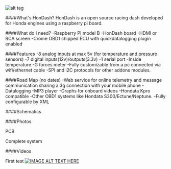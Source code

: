 ![alt tag](https://raw.github.com/pablobuenaposada/HonDash/master/mierdaca/logo/hondash.png)

####What's HonDash?
HonDash is an open source racing dash developed for Honda engines using a raspberry pi board.


####What do I need?
-Raspberry PI model B
-HonDash board
-HDMI or RCA screen
-Crome OBD1 chipped ECU with quickdatalogging plugin enabled


####Features
-8 analog inputs at max 5v (for temperature and pressure sensors)
-7 digital inputs(12v)/outputs(3.3v) 
-1 serial port
-Inside temperature
-G forces meter
-Fully customizable from a pc connected via wifi/ethernet cable
-SPI and i2C protocols for other addons modules.


####Road Map (no dates)
-Web service for online telemetry and message communication sharing a 3g connection with your mobile phone
-Datalogging
-MP3 player
-Graphs for onboard videos
-Hondata Kpro compatible
-Other OBD1 systems like Hondata S300/Ectune/Neptune. 
-Fully configurable by XML


####Schematics

####Photos

PCB

Complete system

####Videos

First test
[![IMAGE ALT TEXT HERE](http://img.youtube.com/vi/TT0KySyR220/0.jpg)](http://www.youtube.com/watch?v=TT0KySyR220)


